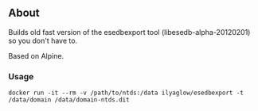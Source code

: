 About
-----

Builds old fast version of the esedbexport tool (libesedb-alpha-20120201) so you don't have to.

Based on Alpine.

### Usage

```
docker run -it --rm -v /path/to/ntds:/data ilyaglow/esedbexport -t /data/domain /data/domain-ntds.dit
```
